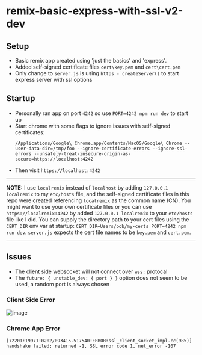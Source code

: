 # remix-basic-express-with-ssl-v2-dev

## Setup
- Basic remix app created using 'just the basics' and 'express'. 
- Added self-signed certificate files `cert\key.pem` and `cert\cert.pem`  
- Only change to `server.js` is using `https - createServer()` to start express server with ssl options

## Startup
- Personally ran app on port `4242` so use `PORT=4242 npm run dev` to start up
- Start chrome with some flags to ignore issues with self-signed certificates:
  ```
  /Applications/Google\ Chrome.app/Contents/MacOS/Google\ Chrome --user-data-dir=/tmp/foo --ignore-certificate-errors --ignore-ssl-errors --unsafely-treat-insecure-origin-as-secure=https://localhost:4242
  ```
- Then visit `https://localhost:4242`

---

**NOTE:** I use `localremix` instead of `localhost` by adding `127.0.0.1 localremix` to my `etc/hosts` file, and the self-signed certificate files in this repo were created referencing `localremix` as the common name (CN).  You might want to use your own certificate files or you can use `https://localremix:4242` by added `127.0.0.1 localremix` to your `etc/hosts` file like I did.  You can supply the directory path to your cert files using the `CERT_DIR` env var at startup: `CERT_DIR=Users/bob/my-certs PORT=4242 npm run dev`.   `server.js` expects the cert file names to be `key.pem` and `cert.pem`.

---

## Issues
- The client side websocket will not connect over `wss:` protocal
- The `future: { unstable_dev: { port } }` option does not seem to be used, a random port is always chosen

### Client Side Error

![image](https://user-images.githubusercontent.com/2157412/216356439-4e2d1e1f-bf01-4594-b8cf-314f4a716743.png)

### Chrome App Error
```
[72201:19971:0202/093415.517540:ERROR:ssl_client_socket_impl.cc(985)] handshake failed; returned -1, SSL error code 1, net_error -107
```

